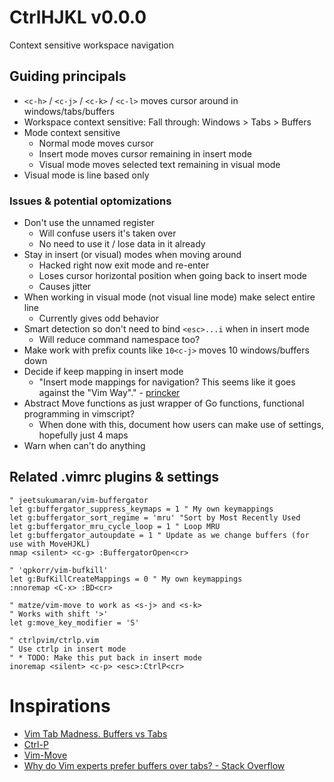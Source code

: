 # CtrlHJKL v0.0.0

Context sensitive workspace navigation

## Guiding principals

* `<c-h>` / `<c-j>` / `<c-k>` / `<c-l>` moves cursor around in windows/tabs/buffers
* Workspace context sensitive: Fall through: Windows > Tabs > Buffers
* Mode context sensitive
	* Normal mode moves cursor
	* Insert mode moves cursor remaining in insert mode
	* Visual mode moves selected text remaining in visual mode
* Visual mode is line based only

### Issues & potential optomizations

* Don't use the unnamed register
	* Will confuse users it's taken over
	* No need to use it / lose data in it already
* Stay in insert (or visual) modes when moving around
	* Hacked right now exit mode and re-enter
	* Loses cursor horizontal position when going back to insert mode
	* Causes jitter
* When working in visual mode (not visual line mode) make select entire line
	* Currently gives odd behavior
* Smart detection so don't need to bind `<esc>...i` when in insert mode
	* Will reduce command namespace too?
* Make work with prefix counts like `10<c-j>` moves 10 windows/buffers down
* Decide if keep mapping in insert mode
	* "Insert mode mappings for navigation? This seems like it goes against the "Vim Way"." - [princker](https://www.reddit.com/r/vim/comments/6lnwty/creating_plugin_for_navigating_windowsbufferstabs/)
* Abstract Move functions as just wrapper of Go functions, functional programming in vimscript?
	* When done with this, document how users can make use of <Plug> settings, hopefully just 4 maps
* Warn when can't do anything

## Related .vimrc plugins & settings

```
" jeetsukumaran/vim-buffergator
let g:buffergator_suppress_keymaps = 1 " My own keymappings
let g:buffergator_sort_regime = 'mru' "Sort by Most Recently Used
let g:buffergator_mru_cycle_loop = 1 " Loop MRU
let g:buffergator_autoupdate = 1 " Update as we change buffers (for use with MoveHJKL)
nmap <silent> <c-g> :BuffergatorOpen<cr>

" 'qpkorr/vim-bufkill'
let g:BufKillCreateMappings = 0 " My own keymappings
:nnoremap <C-x> :BD<cr>

" matze/vim-move to work as <s-j> and <s-k>
" Works with shift '>'
let g:move_key_modifier = 'S'

" ctrlpvim/ctrlp.vim
" Use ctrlp in insert mode
" * TODO: Make this put back in insert mode
inoremap <silent> <c-p> <esc>:CtrlP<cr>
```
# Inspirations

* [Vim Tab Madness. Buffers vs Tabs](http://joshldavis.com/2014/04/05/vim-tab-madness-buffers-vs-tabs/)
* [Ctrl-P](https://github.com/kien/ctrlp.vim)
* [Vim-Move](https://github.com/matze/vim-move)
* [Why do Vim experts prefer buffers over tabs? - Stack Overflow](https://stackoverflow.com/questions/26708822/why-do-vim-experts-prefer-buffers-over-tabs)
